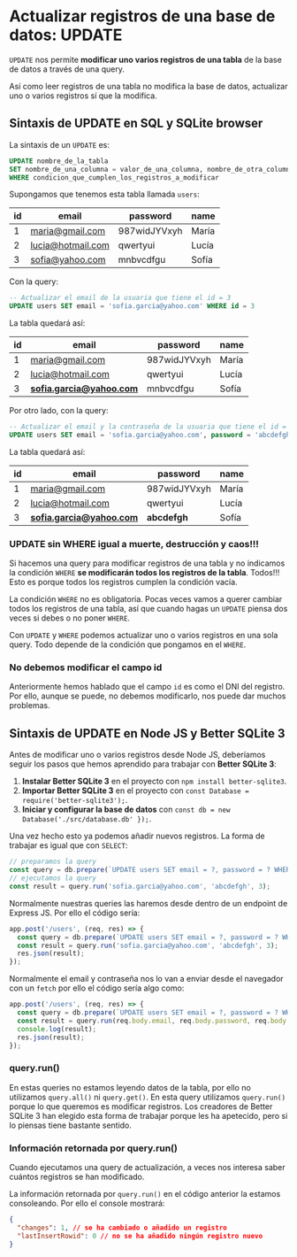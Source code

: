# Actualizar registros de una base de datos: UPDATE

`UPDATE` nos permite **modificar uno varios registros de una tabla** de la base de datos a través de una query.

Así como leer registros de una tabla no modifica la base de datos, actualizar uno o varios registros sí que la modifica.

## Sintaxis de UPDATE en SQL y SQLite browser

La sintaxis de un `UPDATE` es:

```sql
UPDATE nombre_de_la_tabla
SET nombre_de_una_columna = valor_de_una_columna, nombre_de_otra_columna = valor_de_otra_columna
WHERE condicion_que_cumplen_los_registros_a_modificar
```

Supongamos que tenemos esta tabla llamada `users`:

| id  | email              | password     | name  |
| --- | ------------------ | ------------ | ----- |
| 1   | maria@gmail.com    | 987widJYVxyh | María |
| 2   | lucia@hotmail.com  | qwertyui     | Lucía |
| 3   | sofia@yahoo.com    | mnbvcdfgu    | Sofía |

Con la query:

```sql
-- Actualizar el email de la usuaria que tiene el id = 3
UPDATE users SET email = 'sofia.garcia@yahoo.com' WHERE id = 3
```

La tabla quedará así:

| id  | email                      | password     | name  |
| --- | -------------------------- | ------------ | ----- |
| 1   | maria@gmail.com            | 987widJYVxyh | María |
| 2   | lucia@hotmail.com          | qwertyui     | Lucía |
| 3   | **sofia.garcia@yahoo.com** | mnbvcdfgu    | Sofía |

Por otro lado, con la query:

```sql
-- Actualizar el email y la contraseña de la usuaria que tiene el id = 3
UPDATE users SET email = 'sofia.garcia@yahoo.com', password = 'abcdefgh' WHERE id = 3
```

La tabla quedará así:

| id  | email                      | password     | name  |
| --- | -------------------------- | ------------ | ----- |
| 1   | maria@gmail.com            | 987widJYVxyh | María |
| 2   | lucia@hotmail.com          | qwertyui     | Lucía |
| 3   | **sofia.garcia@yahoo.com** | **abcdefgh** | Sofía |

### UPDATE sin WHERE igual a muerte, destrucción y caos!!!

Si hacemos una query para modificar registros de una tabla y no indicamos la condición `WHERE` **se modificarán todos los registros de la tabla**. Todos!!! Esto es porque todos los registros cumplen la condición vacía.

La condición `WHERE` no es obligatoria. Pocas veces vamos a querer cambiar todos los registros de una tabla, así que cuando hagas un `UPDATE` piensa dos veces si debes o no poner `WHERE`.

Con `UPDATE` y `WHERE` podemos actualizar uno o varios registros en una sola query. Todo depende de la condición que pongamos en el `WHERE`.

### No debemos modificar el campo id

Anteriormente hemos hablado que el campo `id` es como el DNI del registro. Por ello, aunque se puede, no debemos modificarlo, nos puede dar muchos problemas.

<!-- - Vídeo -->

## Sintaxis de UPDATE en Node JS y Better SQLite 3

Antes de modificar uno o varios registros desde Node JS, deberíamos seguir los pasos que hemos aprendido para trabajar con **Better SQLite 3**:

1. **Instalar Better SQLite 3** en el proyecto con `npm install better-sqlite3`.
1. **Importar Better SQLite 3** en el proyecto con `const Database = require('better-sqlite3');`.
1. **Iniciar y configurar la base de datos** con `const db = new Database('./src/database.db' });`.

Una vez hecho esto ya podemos añadir nuevos registros. La forma de trabajar es igual que con `SELECT`:

```js
// preparamos la query
const query = db.prepare(`UPDATE users SET email = ?, password = ? WHERE id = ?`);
// ejecutamos la query
const result = query.run('sofia.garcia@yahoo.com', 'abcdefgh', 3);
```

Normalmente nuestras queries las haremos desde dentro de un endpoint de Express JS. Por ello el código sería:

```js
app.post('/users', (req, res) => {
  const query = db.prepare(`UPDATE users SET email = ?, password = ? WHERE id = ?`);
  const result = query.run('sofia.garcia@yahoo.com', 'abcdefgh', 3);
  res.json(result);
});
```

Normalmente el email y contraseña nos lo van a enviar desde el navegador con un `fetch` por ello el código sería algo como:

```js
app.post('/users', (req, res) => {
  const query = db.prepare(`UPDATE users SET email = ?, password = ? WHERE id = ?`);
  const result = query.run(req.body.email, req.body.password, req.body.id);
  console.log(result);
  res.json(result);
});
```

### query.run()

En estas queries no estamos leyendo datos de la tabla, por ello no utilizamos `query.all()` ni `query.get()`. En esta query utilizamos `query.run()` porque lo que queremos es modificar registros. Los creadores de Better SQLite 3 han elegido esta forma de trabajar porque les ha apetecido, pero si lo piensas tiene bastante sentido.

### Información retornada por query.run()

Cuando ejecutamos una query de actualización, a veces nos interesa saber cuántos registros se han modificado.

La información retornada por `query.run()` en el código anterior la estamos consoleando. Por ello el console mostrará:

```json
{
  "changes": 1, // se ha cambiado o añadido un registro
  "lastInsertRowid": 0 // no se ha añadido ningún registro nuevo
}
```

<!-- - Vídeo -->